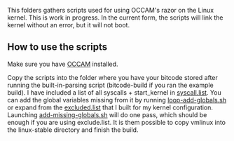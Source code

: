 This folders gathers scripts used for using OCCAM's razor on the Linux kernel.
This is work in progress. In the current form, the scripts will link the kernel without an error, but it will not boot.

## How to use the scripts

Make sure you have [OCCAM](https://github.com/SRI-CSL/OCCAM) installed.

Copy the scripts into the folder where you have your bitcode stored after running the built-in-parsing script (bitcode-build if you ran the example build). 
I have included a list of all syscalls + start_kernel in [syscall.list](syscall.list). You can add the global variables missing from it by running [loop-add-globals.sh](loop-add-globals.sh) or expand from the [excluded.list](excluded.list) that I built for my kernel configuration.
Launching [add-missing-globals.sh](add-missing-globals.sh) will do one pass, which should be enough if you are using exclude.list. It is them possible to copy vmlinux into the linux-stable directory and finish the build.
